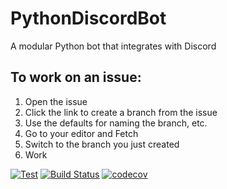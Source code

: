 # PythonDiscordBot
A modular Python bot that integrates with Discord

## To work on an issue:
1. Open the issue
1. Click the link to create a branch from the issue
1. Use the defaults for naming the branch, etc.
1. Go to your editor and Fetch
1. Switch to the branch you just created
1. Work

[![Test](https://github.com/justcallmekoko/PythonDiscordBot/actions/workflows/test.yml/badge.svg)](https://github.com/justcallmekoko/PythonDiscordBot/actions/workflows/test.yml)
[![Build Status](https://app.travis-ci.com/justcallmekoko/PythonDiscordBot.svg?branch=main)](https://app.travis-ci.com/github/justcallmekoko/PythonDiscordBot)
[![codecov](https://codecov.io/gh/justcallmekoko/PythonDiscordBot/branch/main/graph/badge.svg?token=TNCWYVYCM2)](https://codecov.io/gh/justcallmekoko/PythonDiscordBot)
